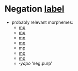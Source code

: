 # Negation [label](negation)


* probably relevant morphemes:
    * [mp](janeg)
    * [mp](jraneg)
    * [mp](jnarineg)
    * [mp](jramaproh)
    * [mp](kempinire)
    * [mp](pinire-nothing)
    * [mp](pirare-nothing)
    * *‑yapo* ‘neg.purp’

